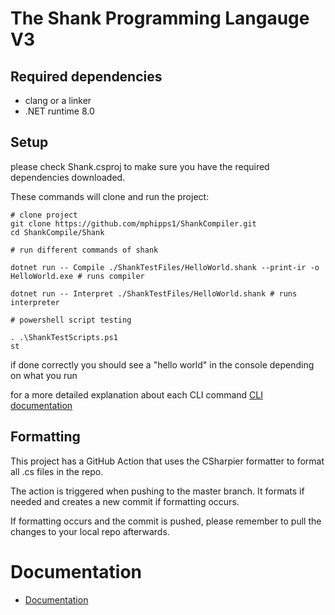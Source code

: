 # The Shank Programming Langauge V3

## Required dependencies

- clang or a linker
- .NET runtime 8.0

## Setup

please check Shank.csproj to make sure you have the required dependencies downloaded. 

These commands will clone and run the project:
```SH
# clone project
git clone https://github.com/mphipps1/ShankCompiler.git
cd ShankCompile/Shank

# run different commands of shank

dotnet run -- Compile ./ShankTestFiles/HelloWorld.shank --print-ir -o HelloWorld.exe # runs compiler

dotnet run -- Interpret ./ShankTestFiles/HelloWorld.shank # runs interpreter

# powershell script testing

. .\ShankTestScripts.ps1
st 
```
if done correctly you should see a "hello world" in the console
depending on what you run

for a more detailed explanation about each CLI command
<a href=https://github.com/mphipps1/ShankCompiler/wiki/Shank-CLI-(Command-Line-Interface)-documentation>CLI documentation</a>


## Formatting

This project has a GitHub Action that uses the CSharpier formatter to format all .cs files in the repo.

The action is triggered when pushing to the master branch. It formats if needed and creates a new commit if formatting occurs.

If formatting occurs and the commit is pushed, please remember to pull the changes to your local repo afterwards.

# Documentation

- <a href=https://github.com/mphipps1/ShankCompiler/wiki>Documentation</a>